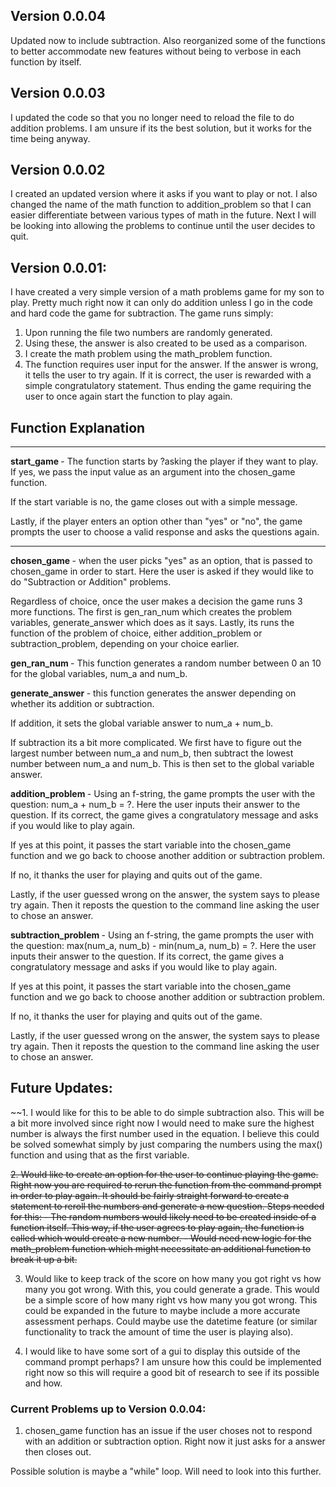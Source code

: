 ## Version 0.0.04

Updated now to include subtraction. Also reorganized some of the functions to better accommodate new features without being to verbose in each function by itself.

## Version 0.0.03

I updated the code so that you no longer need to reload the file to do addition problems. I am unsure if its the best solution, but it works for the time being anyway. 

## Version 0.0.02

I created an updated version where it asks if you want to play or not. I also changed the name of the math function to addition_problem so that I can easier differentiate between various types of math in the future. Next I will be looking into allowing the problems to continue until the user decides to quit.


## Version 0.0.01:

I have created a very simple version of a math problems game for my son to play. Pretty much right now it can only do addition unless I go in the code and hard code the game for subtraction. The game runs simply:

1. Upon running the file two numbers are randomly generated. 
2. Using these, the answer is also created to be used as a comparison.
3. I create the math problem using the math_problem function.
4. The function requires user input for the answer. If the answer is wrong, it tells the user to try again. If it is correct, the user is rewarded with a simple congratulatory statement. Thus ending the game requiring the user to once again start the function to play again. 


## Function Explanation

---
<b> start_game </b> - The function starts by ?asking the player if they want to play. If yes, we pass the input value as an argument into the chosen_game function.

If the start variable is no, the game closes out with a simple message.

Lastly, if the player enters an option other than "yes" or "no", the game prompts the user to choose a valid response and asks the questions again. 

---

<b> chosen_game </b> - when the user picks "yes" as an option, that is passed to chosen_game in order to start. Here the user is asked if they would like to do "Subtraction or Addition" problems.

Regardless of choice, once the user makes a decision the game runs 3 more functions. The first is gen_ran_num which creates the problem variables, generate_answer which does as it says. Lastly, its runs the function of the problem of choice, either addition_problem or subtraction_problem, depending on your choice earlier.


<b> gen_ran_num </b> - This function generates a random number between 0 an 10 for the global variables, num_a and num_b.


<b> generate_answer </b> - this function generates the answer depending on whether its addition or subtraction. 

If addition, it sets the global variable answer to num_a + num_b.

If subtraction its a bit more complicated. We first have to figure out the largest number between num_a and num_b, then subtract the lowest number between num_a and num_b. This is then set to the global variable answer.


<b> addition_problem </b> - Using an f-string, the game prompts the user with the question: num_a + num_b = ?. Here the user inputs their answer to the question. If its correct, the game gives a congratulatory message and asks if you would like to play again. 

If yes at this point, it passes the start variable into the chosen_game function and we go back to choose another addition or subtraction problem.

If no, it thanks the user for playing and quits out of the game.

Lastly, if the user guessed wrong on the answer, the system says to please try again. Then it reposts the question to the command line asking the user to chose an answer.


<b> subtraction_problem </b> - Using an f-string, the game prompts the user with the question: max(num_a, num_b) - min(num_a, num_b) = ?. Here the user inputs their answer to the question. If its correct, the game gives a congratulatory message and asks if you would like to play again.

If yes at this point, it passes the start variable into the chosen_game function and we go back to choose another addition or subtraction problem.

If no, it thanks the user for playing and quits out of the game.

Lastly, if the user guessed wrong on the answer, the system says to please try again. Then it reposts the question to the command line asking the user to chose an answer.


## Future Updates:
~~1. I would like for this to be able to do simple subtraction also. This will be a bit more involved since right now I would need to make sure the highest number is always the first number used in the equation. I believe this could be solved somewhat simply by just comparing the numbers using the max() function and using that as the first variable.

~~2. Would like to create an option for the user to continue playing the game. Right now you are required to rerun the function from the command prompt in order to play again. It should be fairly straight forward to create a statement to reroll the numbers and generate a new question. 
    Steps needed for this:
        - The random numbers would likely need to be created inside of a function itself. This way, if the user agrees to play again, the function is called which would create a new number. 
        - Would need new logic for the math_problem function which might necessitate an additional function to break it up a bit.~~

3. Would like to keep track of the score on how many you got right vs how many you got wrong. With this, you could generate a grade. This would be a simple score of how many right vs how many you got wrong. This could be expanded in the future to maybe include a more accurate assessment perhaps. Could maybe use the datetime feature (or similar functionality to track the amount of time the user is playing also).

4. I would like to have some sort of a gui to display this outside of the command prompt perhaps? I am unsure how this could be implemented right now so this will require a good bit of research to see if its possible and how.


### Current Problems up to Version 0.0.04:

1. chosen_game function has an issue if the user choses not to respond with an addition or subtraction option. Right now it just asks for a answer then closes out.

Possible solution is maybe a "while" loop. Will need to look into this further.
